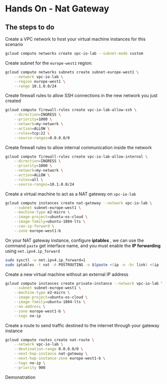 



# Hands On - Nat Gateway







## The steps to do 

Create a VPC network to host your virtual machine instances for this scenario

```bash
gcloud compute networks create vpc-io-lab --subnet-mode custom
```



Create subnet for the `europe-west1` region:

```bash
gcloud compute networks subnets create subnet-europe-west1 \
	--network vpc-io-lab \
	--region europe-west1 \
	--range 10.1.0.0/24
```



Create firewall rules to allow SSH connections in the new network you just created

```bash
gcloud compute firewall-rules create vpc-io-lab-allow-ssh \
	--direction=INGRESS \
	--priority=1000 \
	--network=my-network \
	--action=ALLOW \
	--rules=tcp:22 \
	--source-ranges=0.0.0.0/0
```

Create firewall rules to allow internal communication inside the network

```bash
gcloud compute firewall-rules create vpc-io-lab-allow-internal \
    --direction=INGRESS \
    --priority=1000 \
    --network=my-network \
    --action=ALLOW \
    --rules=all \
    --source-ranges=10.1.0.0/24
```



Create a virtual machine to act as a NAT gateway on `vpc-io-lab`

```bash
gcloud compute instances create nat-gateway --network vpc-io-lab \
    --subnet subnet-europe-west1 \
    --machine-type e2-micro \
    --image-project=ubuntu-os-cloud \
    --image-family=ubuntu-1804-lts \
    --can-ip-forward \
    --zone europe-west1-b
```

On your NAT gateway instance, configure **iptables** , we can use the command `paste`  get interface name, and you must enable the **IP forwarding** using `net.ipv4.ip_forward`

```bash
sudo sysctl -w net.ipv4.ip_forward=1
sudo iptables -t nat -A POSTROUTING -o $(paste <(ip -o -br link) <(ip -o -br addr) | awk '$2=="UP" {print $1}') -j MASQUERADE
```



Create a new virtual machine without an external IP address

```bash
gcloud compute instances create private-instance --network vpc-io-lab \
    --subnet subnet-europe-west1 \
    --machine-type e2-micro \
    --image-project=ubuntu-os-cloud \
    --image-family=ubuntu-1804-lts \
    --no-address \
    --zone europe-west1-b \
    --tags no-ip
```



Create a route to send traffic destined to the internet through your gateway instance

```bash
gcloud compute routes create nat-route \
    --network vpc-io-lab \
    --destination-range 0.0.0.0/0 \
    --next-hop-instance nat-gateway \
    --next-hop-instance-zone europe-west1-b \
    --tags no-ip \
    --priority 900
```



Demonstration 

